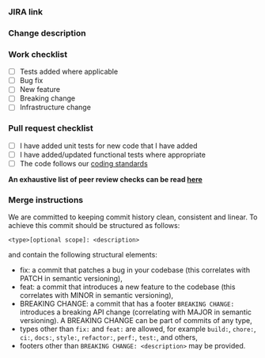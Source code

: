 ### JIRA link



### Change description



### Work checklist

* [ ] Tests added where applicable
* [ ] Bug fix
* [ ] New feature
* [ ] Breaking change
* [ ] Infrastructure change

### Pull request checklist

* [ ] I have added unit tests for new code that I have added
* [ ] I have added/updated functional tests where appropriate
* [ ] The code follows our [coding standards](https://github.com/companieshouse/styleguides/blob/master/java.md)

__An exhaustive list of peer review checks can be read [here](https://github.com/companieshouse/styleguides/blob/master/java_review.md#developer-actions-prior-to-code-commitreview-started)__
### Merge instructions

We are committed to keeping commit history clean, consistent and linear. To achieve this commit should be structured as follows:

```
<type>[optional scope]: <description>
```

and contain the following structural elements:

- fix: a commit that patches a bug in your codebase (this correlates with PATCH in semantic versioning),
- feat: a commit that introduces a new feature to the codebase (this correlates with MINOR in semantic versioning),
- BREAKING CHANGE: a commit that has a footer `BREAKING CHANGE:` introduces a breaking API change (correlating with MAJOR in semantic versioning). A BREAKING CHANGE can be part of commits of any type,
- types other than `fix:` and `feat:` are allowed, for example `build:`, `chore:`, `ci:`, `docs:`, `style:`, `refactor:`, `perf:`, `test:`, and others,
- footers other than `BREAKING CHANGE: <description>` may be provided.